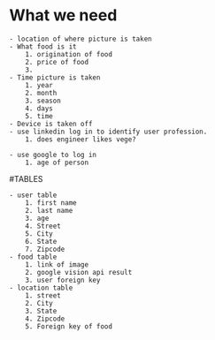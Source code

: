 # What we need
    - location of where picture is taken
    - What food is it
        1. origination of food
        2. price of food
        3. 
    - Time picture is taken
        1. year
        2. month
        3. season
        4. days
        5. time
    - Device is taken off
    - use linkedin log in to identify user profession.
        1. does engineer likes vege?
        
    - use google to log in
        1. age of person

#TABLES

    - user table
        1. first name
        2. last name
        3. age
        4. Street
        5. City
        6. State
        7. Zipcode
    - food table
        1. link of image
        2. google vision api result
        3. user foreign key
    - location table
        1. street
        2. City
        3. State
        4. Zipcode
        5. Foreign key of food
